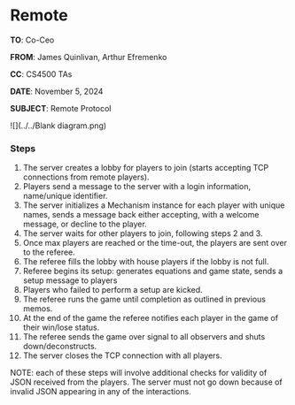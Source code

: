 # Remote

**TO**: Co-Ceo

**FROM**: James Quinlivan, Arthur Efremenko

**CC**: CS4500 TAs

**DATE**: November 5, 2024

**SUBJECT**: Remote Protocol

![](../../Blank diagram.png)
### Steps
1. The server creates a lobby for players to join (starts accepting TCP connections from remote players). 
2. Players send a message to the server with a login information, name/unique identifier.
3. The server initializes a Mechanism instance for each player with unique names, sends a message back either accepting, with a welcome message, or decline to the player.
4. The server waits for other players to join, following steps 2 and 3.
5. Once max players are reached or the time-out, the players are sent over to the referee. 
6. The referee fills the lobby with house players if the lobby is not full.
7. Referee begins its setup: generates equations and game state, sends a setup message to players 
8. Players who failed to perform a setup are kicked.
9. The referee runs the game until completion as outlined in previous memos.
10. At the end of the game the referee notifies each player in the game of their win/lose status.
11. The referee sends the game over signal to all observers and shuts down/deconstructs.
12. The server closes the TCP connection with all players.

NOTE: each of these steps will involve additional checks for validity of JSON received from the players.
The server must not go down because of invalid JSON appearing in any of the interactions.
